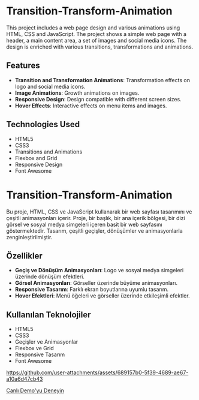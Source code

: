 # Transition-Transform-Animation

This project includes a web page design and various animations using HTML, CSS and JavaScript. The project shows a simple web page with a header, a main content area, a set of images and social media icons. The design is enriched with various transitions, transformations and animations.

## Features

- **Transition and Transformation Animations**: Transformation effects on logo and social media icons.
- **Image Animations**: Growth animations on images.
- **Responsive Design**: Design compatible with different screen sizes.
- **Hover Effects**: Interactive effects on menu items and images.

## Technologies Used

- HTML5
- CSS3
- Transitions and Animations
- Flexbox and Grid
- Responsive Design
- Font Awesome

# Transition-Transform-Animation

Bu proje, HTML, CSS ve JavaScript kullanarak bir web sayfası tasarımını ve çeşitli animasyonları içerir. Proje, bir başlık, bir ana içerik bölgesi, bir dizi görsel ve sosyal medya simgeleri içeren basit bir web sayfasını göstermektedir. Tasarım, çeşitli geçişler, dönüşümler ve animasyonlarla zenginleştirilmiştir.

## Özellikler

- **Geçiş ve Dönüşüm Animasyonları**: Logo ve sosyal medya simgeleri üzerinde dönüşüm efektleri.
- **Görsel Animasyonları**: Görseller üzerinde büyüme animasyonları.
- **Responsive Tasarım**: Farklı ekran boyutlarına uyumlu tasarım.
- **Hover Efektleri**: Menü öğeleri ve görseller üzerinde etkileşimli efektler.
  
## Kullanılan Teknolojiler

- HTML5
- CSS3
- Geçişler ve Animasyonlar
- Flexbox ve Grid
- Responsive Tasarım
- Font Awesome

https://github.com/user-attachments/assets/689157b0-5f39-4689-ae67-a10a6d47cb43

[Canlı Demo'yu Deneyin](https://fatihycan.github.io/transform-project/)
